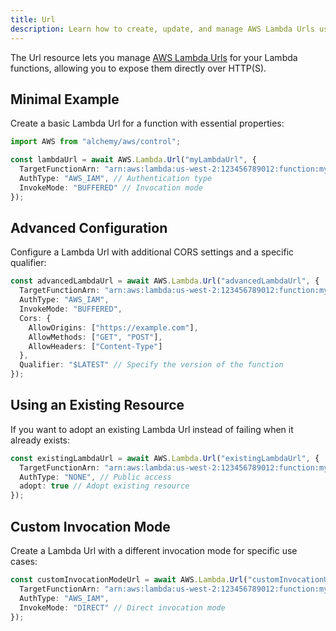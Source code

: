```yaml
---
title: Url
description: Learn how to create, update, and manage AWS Lambda Urls using Alchemy Cloud Control.
---
```


The Url resource lets you manage [AWS Lambda Urls](https://docs.aws.amazon.com/lambda/latest/userguide/) for your Lambda functions, allowing you to expose them directly over HTTP(S).

## Minimal Example

Create a basic Lambda Url for a function with essential properties:

```ts
import AWS from "alchemy/aws/control";

const lambdaUrl = await AWS.Lambda.Url("myLambdaUrl", {
  TargetFunctionArn: "arn:aws:lambda:us-west-2:123456789012:function:myLambdaFunction",
  AuthType: "AWS_IAM", // Authentication type
  InvokeMode: "BUFFERED" // Invocation mode
});
```

## Advanced Configuration

Configure a Lambda Url with additional CORS settings and a specific qualifier:

```ts
const advancedLambdaUrl = await AWS.Lambda.Url("advancedLambdaUrl", {
  TargetFunctionArn: "arn:aws:lambda:us-west-2:123456789012:function:myLambdaFunction",
  AuthType: "AWS_IAM",
  InvokeMode: "BUFFERED",
  Cors: {
    AllowOrigins: ["https://example.com"],
    AllowMethods: ["GET", "POST"],
    AllowHeaders: ["Content-Type"]
  },
  Qualifier: "$LATEST" // Specify the version of the function
});
```

## Using an Existing Resource

If you want to adopt an existing Lambda Url instead of failing when it already exists:

```ts
const existingLambdaUrl = await AWS.Lambda.Url("existingLambdaUrl", {
  TargetFunctionArn: "arn:aws:lambda:us-west-2:123456789012:function:myExistingLambdaFunction",
  AuthType: "NONE", // Public access
  adopt: true // Adopt existing resource
});
```

## Custom Invocation Mode

Create a Lambda Url with a different invocation mode for specific use cases:

```ts
const customInvocationModeUrl = await AWS.Lambda.Url("customInvocationUrl", {
  TargetFunctionArn: "arn:aws:lambda:us-west-2:123456789012:function:myCustomLambdaFunction",
  AuthType: "AWS_IAM",
  InvokeMode: "DIRECT" // Direct invocation mode
});
```